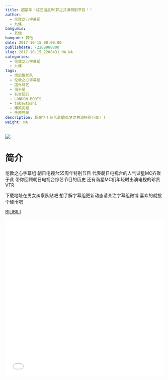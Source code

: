 ```yaml
---
title: 超豪华！综艺谐星MC梦之共演特别节目！！
author: 
  - 伦敦之心字幕组
  - 九條
bangumis: 
  - 其他
bangumi: 其他
date: 2017-10-15 00:00:00
publishdate: -2208988800
slug: 2017-10-15_2208431_NA_NA
categories: 
  - 伦敦之心字幕组
  - 九條
tags: 
  - 雨后敢死队
  - 伦敦之心字幕组
  - 国外综艺
  - 海王星
  - 有吉弘行
  - LONDON BOOTS
  - taka&toshi
  - 爆笑问题
  - 千原兄弟
description: 超豪华！综艺谐星MC梦之共演特别节目！！
weight: NA
---
```


![](https://i.imgur.com/RkwsQma.jpg)

# 简介  
伦敦之心字幕组 朝日电视台55周年特别节目 代表朝日电视台的人气谐星MC齐聚于此 带你回顾朝日电视台综艺节目的历史 还有谐星MC们年轻时出演电视的珍贵VTR 
下载地址在男女纠察队贴吧 想了解字幕组更新动态请关注字幕组微博 喜欢的就投个硬币吧


  [BILIBILI](https://www.bilibili.com/video/av2208431/)


  <iframe src="//www.bilibili.com/html/html5player.html?cid=3429911&aid=2208431" width="100%" height="500" frameborder="0" allowfullscreen="allowfullscreen"></iframe>
